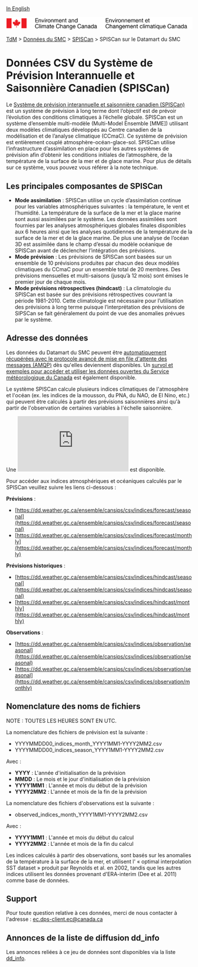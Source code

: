 [In English](readme_cansips-datamartcsv_en.md)

![ECCC logo](../../img_eccc-logo.png)

[TdM](../../readme_fr.md) > [Données du SMC](../readme_fr.md) > [SPISCan](readme_cansips_fr.md) > SPISCan sur le Datamart du SMC

# Données CSV du Système de Prévision Interannuelle et Saisonnière Canadien (SPISCan)

Le [Système de prévision interannuelle et saisonnière canadien (SPISCan)](readme_cansips_fr.md) est un système de prévision à long terme dont l’objectif est de prévoir l’évolution des conditions climatiques à l’échelle globale. SPISCan est un système d’ensemble multi-modèle (Multi-Model Ensemble [MME]) utilisant deux modèles climatiques développés au Centre canadien de la modélisation et de l’analyse climatique (CCmaC). Ce système de prévision est entièrement couplé atmosphère-océan-glace-sol. SPISCan utilise l’infrastructure d’assimilation en place pour les autres systèmes de prévision afin d’obtenir les conditions initiales de l’atmosphère, de la température de la surface de la mer et de glace marine. Pour plus de détails sur ce système, vous pouvez vous référer à la note technique.

## Les principales composantes de SPISCan

* __Mode assimilation__ : SPISCan utilise un cycle d’assimilation continue pour les variables atmosphériques suivantes : la température, le vent et l’humidité. La température de la surface de la mer et la glace marine sont aussi assimilées par le système. Les données assimilées sont fournies par les analyses atmosphériques globales finales disponibles aux 6 heures ainsi que les analyses quotidiennes de la température de la surface de la mer et de la glace marine. De plus une analyse de l’océan 3D est assimilée dans le champ d’essai du modèle océanique de SPISCan avant de déclencher l’intégration des prévisions.
* __Mode prévision__ : Les prévisions de SPISCan sont basées sur un ensemble de 10 prévisions produites par chacun des deux modèles climatiques du CCmaC pour un ensemble total de 20 membres. Des prévisions mensuelles et multi-saisons (jusqu’à 12 mois) sont émises le premier jour de chaque mois.
* __Mode prévisions rétrospectives (hindcast)__ : La climatologie du SPISCan est basée sur des prévisions rétrospectives couvrant la période 1981-2010. Cette climatologie est nécessaire pour l’utilisation des prévisions à long terme puisque l’interprétation des prévisions de SIPSCan se fait généralement du point de vue des anomalies prévues par le système.

## Adresse des données 

Les données du Datamart du SMC peuvent être [automatiquement récupérées avec le protocole avancé de mise en file d'attente des messages (AMQP)](../../msc-datamart/amqp_fr.md) dès qu'elles deviennent disponibles. Un [survol et exemples pour accéder et utiliser les données ouvertes du Service météorologique du Canada](../../usage/readme_fr.md) est également disponible.

Le système SPISCan calcule plusieurs indices climatiques de l'atmosphère et l'océan (ex. les indices de la mousson, du PNA, du NAO, de El Nino, etc.) qui peuvent être calculés à partir des prévisions saisonnières ainsi qu'à partir de l'observation de certaines variables à l'échelle saisonnière. 

Une ![description plus détaillée des indices](https://collaboration.cmc.ec.gc.ca/cmc/cmos/public_doc/msc-data/nwp_cansips/indices_SPISCAN_f.pdf) est disponible.

Pour accéder aux indices atmosphériques et océaniques calculés par le SPISCan veuillez suivre les liens ci-dessous :

__Prévisions__ :

* [https://dd.weather.gc.ca/ensemble/cansips/csv/indices/forecast/seasonal](https://dd.weather.gc.ca/ensemble/cansips/csv/indices/forecast/seasonal)
* [https://dd.weather.gc.ca/ensemble/cansips/csv/indices/forecast/monthly](https://dd.weather.gc.ca/ensemble/cansips/csv/indices/forecast/monthly)

__Prévisions historiques__ : 

* [https://dd.weather.gc.ca/ensemble/cansips/csv/indices/hindcast/seasonal](https://dd.weather.gc.ca/ensemble/cansips/csv/indices/hindcast/seasonal)
* [https://dd.weather.gc.ca/ensemble/cansips/csv/indices/hindcast/monthly](https://dd.weather.gc.ca/ensemble/cansips/csv/indices/hindcast/monthly)

__Observations__ : 

* [https://dd.weather.gc.ca/ensemble/cansips/csv/indices/observation/seasonal](https://dd.weather.gc.ca/ensemble/cansips/csv/indices/observation/seasonal)
* [https://dd.weather.gc.ca/ensemble/cansips/csv/indices/observation/seasonal](https://dd.weather.gc.ca/ensemble/cansips/csv/indices/observation/monthly)

## Nomenclature des noms de fichiers 

NOTE : TOUTES LES HEURES SONT EN UTC.

La nomenclature des fichiers de prévision est la suivante :

* YYYYMMDD00_indices_month_YYYY1MM1-YYYY2MM2.csv
* YYYYMMDD00_indices_season_YYYY1MM1-YYYY2MM2.csv

Avec :
* __YYYY__ : L'année d'initialisation de la prévision
* __MMDD__ : Le mois et le jour d'initialisation de la prévision
* __YYYY1MM1__ : L'année et mois du début de la prévision
* __YYYY2MM2__ : L'année et mois de la fin de la prévision

La nomenclature des fichiers d'observations est la suivante :

* observed_indices_month_YYYY1MM1-YYYY2MM2.csv

Avec :
* __YYYY1MM1__ : L'année et mois du début du calcul
* __YYYY2MM2__ : L'année et mois de la fin du calcul

Les indices calculés à partir des observations, sont basés sur les anomalies de la température à la surface de la mer, et utilisent l' « optimal interpolation SST dataset » produit par Reynolds et al. en 2002, tandis que les autres indices utilisent les données provenant d'ERA-interim (Dee et al. 2011) comme base de données.

## Support

Pour toute question relative à ces données, merci de nous contacter à l'adresse : ec.dps-client.ec@canada.ca

## Annonces de la liste de diffusion dd_info 

Les annonces reliées à ce jeu de données sont disponibles via la liste [dd_info](https://lists.ec.gc.ca/cgi-bin/mailman/listinfo/dd_info).


